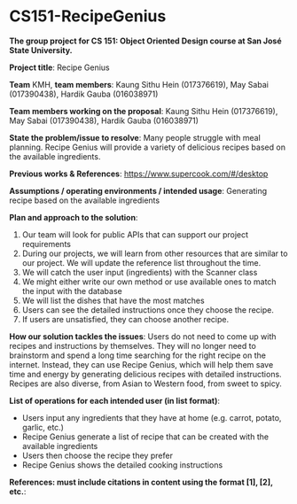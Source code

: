 # CS151-RecipeGenius
**The group project for CS 151: Object Oriented Design course at San José State University.**

**Project title**: Recipe Genius

**Team** KMH, **team members**: Kaung Sithu Hein (017376619), May Sabai (017390438), Hardik Gauba (016038971)

**Team members working on the proposal**: Kaung Sithu Hein (017376619), May Sabai (017390438), Hardik Gauba (016038971)

**State the problem/issue to resolve**: Many people struggle with meal planning. Recipe Genius will provide a variety of delicious recipes based on the available ingredients. 

**Previous works & References**: https://www.supercook.com/#/desktop

**Assumptions / operating environments / intended usage**: Generating recipe based on the available ingredients 


**Plan and approach to the solution**:  
1. Our team will look for public APIs that can support our project requirements
2. During our projects, we will learn from other resources that are similar to our project. We will update the reference list throughout the time.
3. We will catch the user input (ingredients) with the Scanner class
4. We might either write our own method or use available ones to match the input with the database 
6. We will list the dishes that have the most matches
7. Users can see the detailed instructions once they choose the recipe.
8. If users are unsatisfied, they can choose another recipe. 


**How our solution tackles the issues**: 
Users do not need to come up with recipes and instructions by themselves. They will no longer need to brainstorm and spend a long time searching for the right recipe on the internet. Instead, they can use Recipe Genius, which will help them save time and energy by generating delicious recipes with detailed instructions. Recipes are also diverse, from Asian to Western food, from sweet to spicy. 

**List of operations for each intended user (in list format)**:
- Users input any ingredients that they have at home (e.g. carrot, potato, garlic, etc.)
- Recipe Genius generate a list of recipe that can be created with the available ingredients
- Users then choose the recipe they prefer
- Recipe Genius shows the detailed cooking instructions

**References: must include citations in content using the format [1], [2], etc.**: 

